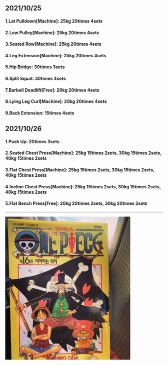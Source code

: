 ## 2021/10/25
#### 1.Lat Pulldown\[Machine\]: 25kg 20times 4sets
#### 2.Low Pulley\[Machine\]: 25kg 20times 4sets
#### 3.Seated Row\[Machine\]: 25kg 20times 4sets
#### 4.Leg Extension\[Machine\]: 25kg 20times 4sets
#### 5.Hip Bridge: 30times 3sets
#### 6.Split Squat: 30times 4sets
#### 7.Barbell Deadlift\[Free\]: 20kg 20times 4sets
#### 8.Lying Leg Curl\[Machine\]: 20kg 20times 4sets
#### 9.Back Extension: 15times 4sets

## 2021/10/26
#### 1.Push Up: 20times 3sets
#### 2.Seated Chest Press\[Machine\]: 25kg 15times 2sets, 30kg 15times 2sets, 40kg 15times 2sets
#### 3.Flat Chest Press\[Machine\]: 25kg 15times 2sets, 30kg 15times 2sets, 40kg 15times 2sets
#### 4.Incline Chest Press\[Machine\]: 25kg 15times 2sets, 30kg 15times 2sets, 40kg 15times 2sets
#### 5.Flat Bench Press\[Free\]: 20kg 20times 2sets, 30kg 20times 2sets

---
<img src='./_resources/__016.jpg' width='400px' />
